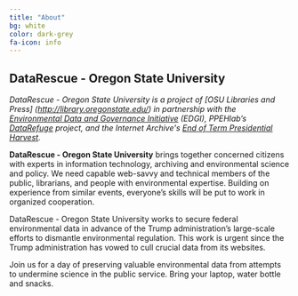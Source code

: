 ```yaml
---
title: "About"
bg: white
color: dark-grey
fa-icon: info
---
```


## DataRescue - Oregon State University

_DataRescue - Oregon State University is a project of [OSU Libraries and Press] (http://library.oregonstate.edu/) in partnership with the [Environmental Data and Governance Initiative](https://envirodatagov.org/) (EDGI), PPEHlab’s  [DataRefuge](http://www.ppehlab.org/datarefuge) project, and the Internet Archive's [End of Term Presidential Harvest](http://eotarchive.cdlib.org/)._

**DataRescue - Oregon State University** brings together concerned citizens with experts in information technology, archiving and environmental science and policy. We need capable web-savvy and technical members of the public, librarians, and people with environmental expertise. Building on experience from similar events, everyone’s skills will be put to work in organized cooperation.

DataRescue - Oregon State University works to secure federal environmental data in advance of the Trump administration’s large-scale efforts to dismantle environmental regulation. This work is urgent since the Trump administration has vowed to cull crucial data from its websites.

Join us for a day of preserving valuable environmental data from attempts to undermine science in the public service. Bring your laptop, water bottle and snacks.



